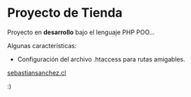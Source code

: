 # Proyecto de Tienda
Proyecto en **desarrollo** bajo el lenguaje PHP POO...

Algunas características:
- Configuración del archivo .htaccess para rutas amigables.

[sebastiansanchez.cl](https://sebastiansanchez.cl/)

:)